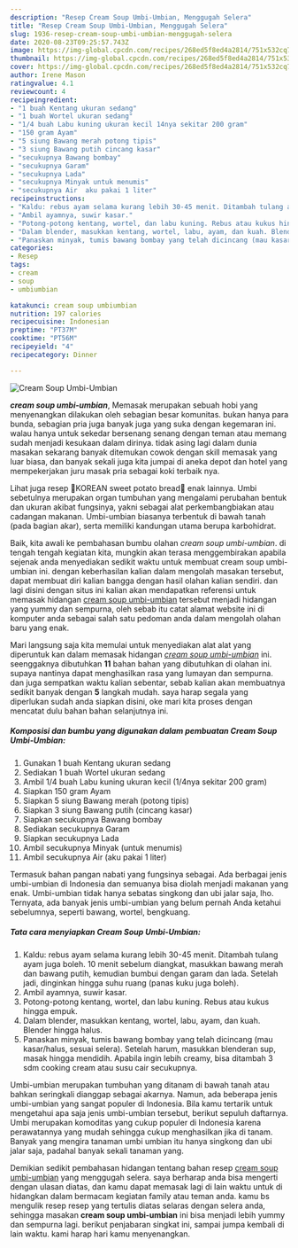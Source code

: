 ```yaml
---
description: "Resep Cream Soup Umbi-Umbian, Menggugah Selera"
title: "Resep Cream Soup Umbi-Umbian, Menggugah Selera"
slug: 1936-resep-cream-soup-umbi-umbian-menggugah-selera
date: 2020-08-23T09:25:57.743Z
image: https://img-global.cpcdn.com/recipes/268ed5f8ed4a2814/751x532cq70/cream-soup-umbi-umbian-foto-resep-utama.jpg
thumbnail: https://img-global.cpcdn.com/recipes/268ed5f8ed4a2814/751x532cq70/cream-soup-umbi-umbian-foto-resep-utama.jpg
cover: https://img-global.cpcdn.com/recipes/268ed5f8ed4a2814/751x532cq70/cream-soup-umbi-umbian-foto-resep-utama.jpg
author: Irene Mason
ratingvalue: 4.1
reviewcount: 4
recipeingredient:
- "1 buah Kentang ukuran sedang"
- "1 buah Wortel ukuran sedang"
- "1/4 buah Labu kuning ukuran kecil 14nya sekitar 200 gram"
- "150 gram Ayam"
- "5 siung Bawang merah potong tipis"
- "3 siung Bawang putih cincang kasar"
- "secukupnya Bawang bombay"
- "secukupnya Garam"
- "secukupnya Lada"
- "secukupnya Minyak untuk menumis"
- "secukupnya Air  aku pakai 1 liter"
recipeinstructions:
- "Kaldu: rebus ayam selama kurang lebih 30-45 menit. Ditambah tulang ayam juga boleh. 10 menit sebelum diangkat, masukkan bawang merah dan bawang putih, kemudian bumbui dengan garam dan lada. Setelah jadi, dinginkan hingga suhu ruang (panas kuku juga boleh)."
- "Ambil ayamnya, suwir kasar."
- "Potong-potong kentang, wortel, dan labu kuning. Rebus atau kukus hingga empuk."
- "Dalam blender, masukkan kentang, wortel, labu, ayam, dan kuah. Blender hingga halus."
- "Panaskan minyak, tumis bawang bombay yang telah dicincang (mau kasar/halus, sesuai selera). Setelah harum, masukkan blenderan sup, masak hingga mendidih. Apabila ingin lebih creamy, bisa ditambah 3 sdm cooking cream atau susu cair secukupnya."
categories:
- Resep
tags:
- cream
- soup
- umbiumbian

katakunci: cream soup umbiumbian 
nutrition: 197 calories
recipecuisine: Indonesian
preptime: "PT37M"
cooktime: "PT56M"
recipeyield: "4"
recipecategory: Dinner

---
```



![Cream Soup Umbi-Umbian](https://img-global.cpcdn.com/recipes/268ed5f8ed4a2814/751x532cq70/cream-soup-umbi-umbian-foto-resep-utama.jpg)

<b><i>cream soup umbi-umbian</i></b>, Memasak merupakan sebuah hobi yang menyenangkan dilakukan oleh sebagian besar komunitas. bukan hanya para bunda, sebagian pria juga banyak juga yang suka dengan kegemaran ini. walau hanya untuk sekedar bersenang senang dengan teman atau memang sudah menjadi kesukaan dalam dirinya. tidak asing lagi dalam dunia masakan sekarang banyak ditemukan cowok dengan skill memasak yang luar biasa, dan banyak sekali juga kita jumpai di aneka depot dan hotel yang mempekerjakan juru masak pria sebagai koki terbaik nya.

Lihat juga resep 🍠KOREAN sweet potato bread🍠 enak lainnya. Umbi sebetulnya merupakan organ tumbuhan yang mengalami perubahan bentuk dan ukuran akibat fungsinya, yakni sebagai alat perkembangbiakan atau cadangan makanan. Umbi-umbian biasanya terbentuk di bawah tanah (pada bagian akar), serta memiliki kandungan utama berupa karbohidrat.

Baik, kita awali ke pembahasan bumbu olahan <i>cream soup umbi-umbian</i>. di tengah tengah kegiatan kita, mungkin akan terasa menggembirakan apabila sejenak anda menyediakan sedikit waktu untuk membuat cream soup umbi-umbian ini. dengan keberhasilan kalian dalam mengolah masakan tersebut, dapat membuat diri kalian bangga dengan hasil olahan kalian sendiri. dan lagi disini dengan situs ini kalian akan mendapatkan referensi untuk memasak hidangan <u>cream soup umbi-umbian</u> tersebut menjadi hidangan yang yummy dan sempurna, oleh sebab itu catat alamat website ini di komputer anda sebagai salah satu pedoman anda dalam mengolah olahan baru yang enak.


Mari langsung saja kita memulai untuk menyediakan alat alat yang diperuntuk kan dalam memasak hidangan <u><i>cream soup umbi-umbian</i></u> ini. seenggaknya dibutuhkan <b>11</b> bahan bahan yang dibutuhkan di olahan ini. supaya nantinya dapat menghasilkan rasa yang lumayan dan sempurna. dan juga sempatkan waktu kalian sebentar, sebab kalian akan membuatnya sedikit banyak dengan <b>5</b> langkah mudah. saya harap segala yang diperlukan sudah anda siapkan disini, oke mari kita proses dengan mencatat dulu bahan bahan selanjutnya ini.

<!--inarticleads1-->

##### Komposisi dan bumbu yang digunakan dalam pembuatan Cream Soup Umbi-Umbian:

1. Gunakan 1 buah Kentang ukuran sedang
1. Sediakan 1 buah Wortel ukuran sedang
1. Ambil 1/4 buah Labu kuning ukuran kecil (1/4nya sekitar 200 gram)
1. Siapkan 150 gram Ayam
1. Siapkan 5 siung Bawang merah (potong tipis)
1. Siapkan 3 siung Bawang putih (cincang kasar)
1. Siapkan secukupnya Bawang bombay
1. Sediakan secukupnya Garam
1. Siapkan secukupnya Lada
1. Ambil secukupnya Minyak (untuk menumis)
1. Ambil secukupnya Air  (aku pakai 1 liter)


Termasuk bahan pangan nabati yang fungsinya sebagai. Ada berbagai jenis umbi-umbian di Indonesia dan semuanya bisa diolah menjadi makanan yang enak. Umbi-umbian tidak hanya sebatas singkong dan ubi jalar saja, lho. Ternyata, ada banyak jenis umbi-umbian yang belum pernah Anda ketahui sebelumnya, seperti bawang, wortel, bengkuang. 

<!--inarticleads2-->

##### Tata cara menyiapkan Cream Soup Umbi-Umbian:

1. Kaldu: rebus ayam selama kurang lebih 30-45 menit. Ditambah tulang ayam juga boleh. 10 menit sebelum diangkat, masukkan bawang merah dan bawang putih, kemudian bumbui dengan garam dan lada. Setelah jadi, dinginkan hingga suhu ruang (panas kuku juga boleh).
1. Ambil ayamnya, suwir kasar.
1. Potong-potong kentang, wortel, dan labu kuning. Rebus atau kukus hingga empuk.
1. Dalam blender, masukkan kentang, wortel, labu, ayam, dan kuah. Blender hingga halus.
1. Panaskan minyak, tumis bawang bombay yang telah dicincang (mau kasar/halus, sesuai selera). Setelah harum, masukkan blenderan sup, masak hingga mendidih. Apabila ingin lebih creamy, bisa ditambah 3 sdm cooking cream atau susu cair secukupnya.


Umbi-umbian merupakan tumbuhan yang ditanam di bawah tanah atau bahkan seringkali dianggap sebagai akarnya. Namun, ada beberapa jenis umbi-umbian yang sangat populer di Indonesia. Bila kamu tertarik untuk mengetahui apa saja jenis umbi-umbian tersebut, berikut sepuluh daftarnya. Umbi merupakan komoditas yang cukup populer di Indonesia karena perawatannya yang mudah sehingga cukup menghasilkan jika di tanam. Banyak yang mengira tanaman umbi umbian itu hanya singkong dan ubi jalar saja, padahal banyak sekali tanaman yang. 

Demikian sedikit pembahasan hidangan tentang bahan resep <u>cream soup umbi-umbian</u> yang menggugah selera. saya berharap anda bisa mengerti dengan ulasan diatas, dan kamu dapat memasak lagi di lain waktu untuk di hidangkan dalam bermacam kegiatan family atau teman anda. kamu bs mengulik resep resep yang tertulis diatas selaras dengan selera anda, sehingga masakan <b>cream soup umbi-umbian</b> ini bisa menjadi lebih yummy dan sempurna lagi. berikut penjabaran singkat ini, sampai jumpa kembali di lain waktu. kami harap hari kamu menyenangkan.
